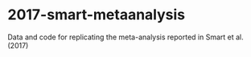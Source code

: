 # 2017-smart-metaanalysis
Data and code for replicating the meta-analysis reported in Smart et al. (2017)
